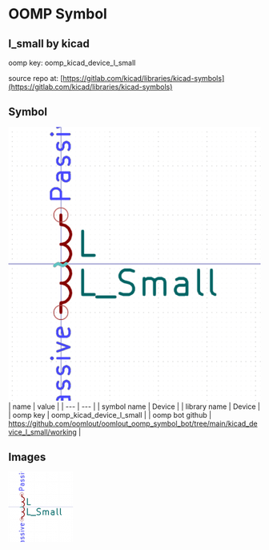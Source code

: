 # OOMP Symbol  
## l_small  by kicad  
  
oomp key: oomp_kicad_device_l_small  
  
source repo at: [https://gitlab.com/kicad/libraries/kicad-symbols](https://gitlab.com/kicad/libraries/kicad-symbols)  
## Symbol  
  
[![working.png](working_600.png)](working.png)  
| name | value | 
| --- | --- | 
| symbol name | Device | 
| library name | Device | 
| oomp key | oomp_kicad_device_l_small | 
| oomp bot github | https://github.com/oomlout/oomlout_oomp_symbol_bot/tree/main/kicad_device_l_small/working | 
## Images  
  
[![working.png](working_140.png)](working.png)  
